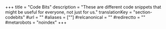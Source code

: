 +++
title = "Code Bits"
description = "These are different code snippets that might be useful for everyone, not just for us."
translationKey = "section-codebits"
#url = ""
#aliases = [""]
#relcanonical = ""
#redirectto = ""
#metarobots = "noindex"
+++
